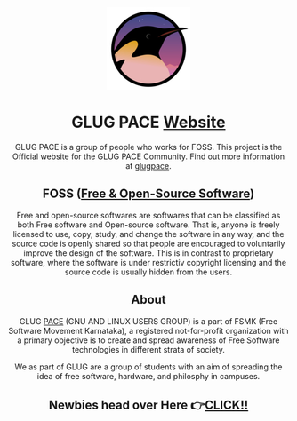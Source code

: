 <div style="text-align:center"><img src="/images/RLogo.jpg" alt="GlugPace Logo""/>

# GLUG PACE [Website](https://elmentrix.github.io/glugpace/)

GLUG PACE is a group of people who works for FOSS. This project is the Official website for the GLUG PACE Community.
Find out more information at [glugpace](https://github.com/GLUG-PACE/).

## FOSS ([Free & Open-Source Software](https://en.wikipedia.org/wiki/Free_and_open-source_software))

Free and open-source softwares are softwares that can be classified as both Free software and Open-source software. That is, anyone is freely licensed to use, copy, study, and change the software in any way, and the source code is openly shared so that people are encouraged to voluntarily improve the design of the software. This is in contrast to proprietary software, where the software is under restrictiv copyright licensing and the source code is usually hidden from the users.

## About 

GLUG [PACE](pace.edu.in) (GNU AND LINUX USERS GROUP) is a part of FSMK (Free Software Movement Karnataka), a registered not-for-profit organization with a primary objective is to create and spread awareness of Free Software technologies in different strata of society. 

We as part of GLUG are a group of students with an aim of spreading the idea of free software, hardware, and philosphy in campuses.

## Newbies head over Here 👉[CLICK!!](https://github.com/Viz38/First-Pull-Request)
